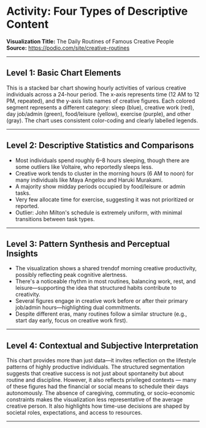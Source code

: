 # Activity: Four Types of Descriptive Content

**Visualization Title:** The Daily Routines of Famous Creative People  
**Source:** https://podio.com/site/creative-routines

---

##  Level 1: Basic Chart Elements

This is a stacked bar chart showing hourly activities of various creative individuals across a 24-hour period. The x-axis represents time (12 AM to 12 PM, repeated), and the y-axis lists names of creative figures. Each colored segment represents a different category: sleep (blue), creative work (red), day job/admin (green), food/leisure (yellow), exercise (purple), and other (gray). The chart uses consistent color-coding and clearly labelled legends.

---

##  Level 2: Descriptive Statistics and Comparisons

- Most individuals spend roughly 6–8 hours sleeping, though there are some outliers like Voltaire, who reportedly sleeps less.
- Creative work tends to cluster in the morning hours (6 AM to noon) for many individuals like Maya Angelou and Haruki Murakami.
- A majority show midday periods occupied by food/leisure or admin tasks.
- Very few allocate time for exercise, suggesting it was not prioritized or reported.
- Outlier: John Milton's schedule is extremely uniform, with minimal transitions between task types.

---

## Level 3: Pattern Synthesis and Perceptual Insights

- The visualization shows a shared trendof morning creative productivity, possibly reflecting peak cognitive alertness.
- There's a noticeable rhythm in most routines, balancing work, rest, and leisure—supporting the idea that structured habits contribute to creativity.
- Several figures engage in creative work before or after their primary job/admin hours—highlighting dual commitments.
- Despite different eras, many routines follow a similar structure (e.g., start day early, focus on creative work first).

---

## Level 4: Contextual and Subjective Interpretation

This chart provides more than just data—it invites reflection on the lifestyle patterns of highly productive individuals. The structured segmentation suggests that creative success is not just about spontaneity but about routine and discipline. However, it also reflects privileged contexts — many of these figures had the financial or social means to schedule their days autonomously. The absence of caregiving, commuting, or socio-economic constraints makes the visualization less representative of the average creative person. It also highlights how time-use decisions are shaped by societal roles, expectations, and access to resources.

---
